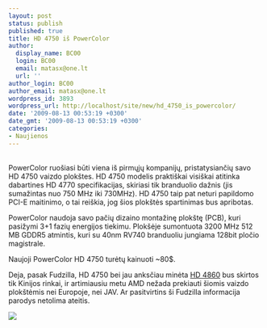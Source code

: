 ```yaml
---
layout: post
status: publish
published: true
title: HD 4750 iš PowerColor
author:
  display_name: BC00
  login: BC00
  email: matasx@one.lt
  url: ''
author_login: BC00
author_email: matasx@one.lt
wordpress_id: 3893
wordpress_url: http://localhost/site/new/hd_4750_is_powercolor/
date: '2009-08-13 00:53:19 +0300'
date_gmt: '2009-08-13 00:53:19 +0300'
categories:
- Naujienos
---
```

<p>
<br />PowerColor ruošiasi būti viena iš pirmųjų kompanijų, pristatysiančių savo HD 4750 vaizdo plokštes. HD 4750 modelis praktiškai visiškai atitinka dabartines HD 4770 specifikacijas, skiriasi tik branduolio dažnis (jis sumažintas nuo 750 MHz iki 730MHz). HD 4750 taip pat neturi papildomo PCI-E maitinimo, o tai reiškia, jog šios plokštės spartinimas bus apribotas.</p>
<p>PowerColor naudoja savo pačių dizaino montažinę plokštę (PCB), kuri pasižymi 3+1 fazių energijos tiekimu. Plokšėje sumontuota 3200 MHz 512 MB GDDR5 atmintis, kuri su 40nm RV740 branduoliu jungiama 128bit pločio magistrale.</p>
<p>Naujoji PowerColor HD 4750 turėtų kainuoti ~80$. </p>
<p>Deja, pasak Fudzilla, HD 4750 bei jau anksčiau minėta <a class="ns" href="http://www.technews.lt/naujiena/n/a/hd_4860_startuos_rugpjucio_18a.html"> HD 4860</a> bus skirtos tik Kinijos rinkai, ir artimiausiu metu AMD nežada prekiauti šiomis vaizdo plokštėmis nei Europoje, nei JAV. Ar pasitvirtins ši Fudzilla informacija parodys netolima ateitis.</p>
<p><img src="http://www.part.lt/img/434d761648c3991d7593c7fd2aa7285d694.bmp" /></p>
